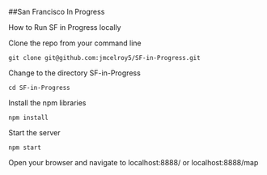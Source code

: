 ##San Francisco In Progress

How to Run SF in Progress locally

Clone the repo from your command line

`git clone git@github.com:jmcelroy5/SF-in-Progress.git`

Change to the directory SF-in-Progress

`cd SF-in-Progress`

Install the npm libraries

`npm install`

Start the server

`npm start`

Open your browser and navigate to localhost:8888/ or localhost:8888/map
